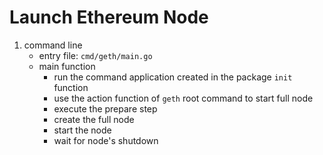 # Launch Ethereum Node

1. command line
    - entry file: `cmd/geth/main.go`
    - main function
        - run the command application created in the package `init` function
        - use the action function of `geth` root command to start full node
        - execute the prepare step
        - create the full node
        - start the node
        - wait for node's shutdown
